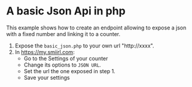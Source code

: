 # A basic Json Api in php
This example shows how to create an endpoint 
allowing to expose a json with a fixed number 
and linking it to a counter. 
 
1. Expose the `basic_json.php` to your own url "http://xxxx".
2. In https://my.smiirl.com:
    - Go to the Settings of your counter
    - Change its options to `JSON URL`. 
    - Set the url the one exposed in step 1.
    - Save your settings
